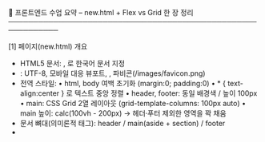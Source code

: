 📘 프론트엔드 수업 요약 – new.html + Flex vs Grid 한 장 정리
────────────────────────────────────────────────────────────

[1] 페이지(new.html) 개요
- HTML5 문서: <!DOCTYPE html>, <html lang="ko">로 한국어 문서 지정
- <head>: UTF-8, 모바일 대응 뷰포트, <title>FrontEnd</title>, 파비콘(/images/favicon.png)
- 전역 스타일:
  • html, body 여백 초기화 (margin:0; padding:0)
  • * { text-align:center } 로 텍스트 중앙 정렬
  • header, footer: 동일 배경색 / 높이 100px
  • main: CSS Grid 2열 레이아웃 (grid-template-columns: 100px auto)
  • main 높이: calc(100vh - 200px) → 헤더·푸터 제외한 영역을 꽉 채움
- 문서 뼈대(의미론적 태그): header / main(aside + section) / footer
- <script>는 자리만 잡아둔 상태(향후 DOM 조작, 이벤트 처리용)

[2] HEAD 영역 핵심
- <!DOCTYPE html> : HTML5 렌더링 지시
- <html lang="ko"> : 접근성·SEO 측면의 기본 언어 설정
- <meta charset="UTF-8"> : 한글 깨짐 방지
- <meta name="viewport" content="width=device-width, initial-scale=1.0">
  → 모바일 화면에서 1:1 비율 유지
- <link rel="icon" href="/images/favicon.png"> : 브라우저 탭 아이콘

[3] 스타일(CSS) 핵심 포인트
- 리셋: html, body { margin:0; padding:0; }
- 공통 텍스트 정렬: * { text-align:center; }
- 헤더/푸터 공통: 배경색 + height:100px
- 메인 레이아웃: Grid 사용
  • display:grid
  • grid-template-columns: 100px auto (좌: 고정 100px, 우: 남는 공간)
  • height: calc(100vh - 200px)

[4] BODY 구조(레이아웃)
- <header> : 최상단 영역(로고/전역 네비 등)
- <main>   : 주 콘텐츠 컨테이너
  • <aside>   : 보조 영역(사이드 네비/필터/광고 등)
  • <section> : 본문 콘텐츠
- <footer> : 저작권/연락처/관련 링크 등 하단 정보

[5] 스크립트 영역
- <script> 블록은 비어 있음 → 이후 이벤트 핸들링, 동적 렌더링, API 연동 등 점진적 추가

[6] 오늘의 핵심 포인트 요약
- 의미론적 태그로 문서 뼈대 구성(header/main/aside/section/footer)
- 뷰포트 메타로 모바일 대응 기본기 확보
- calc() + vh로 가변 높이 계산(헤더/푸터 제외 본문 채우기)
- CSS Grid 2열 레이아웃: grid-template-columns: 100px auto

────────────────────────────────────────────────────────────
[추가] Flex vs Grid 차이 한눈에 정리

(1) 한 줄 정의
- Flex(플렉스박스): 한 방향(가로나 세로)으로 ‘줄’을 세우는 1차원 레이아웃
- Grid(그리드): 행(row)·열(column)을 동시에 설계하는 2차원 레이아웃

(2) 언제 무엇을 쓰나
- Flex를 쓰세요:
  • 네비게이션 바, 버튼 줄, 태그 리스트 등 “가로나 세로 한 줄 배치”
  • 요소 내용 길이에 따라 유연한 간격/정렬이 필요할 때
  • 수평/수직 정렬(가운데 정렬 등)이 자주 필요할 때
- Grid를 쓰세요:
  • “좌측 100px 사이드바 + 우측 본문”처럼 행/열을 명확히 설계할 때
  • 대시보드·포토 갤러리처럼 가로·세로 2축에서 배치 제어가 필요할 때
  • 헤더/메인/사이드/푸터 같은 영역 기반 레이아웃과 반응형 기획이 분명할 때

(3) 비교 표

항목                 | Flex(플렉스)                    | Grid(그리드)
---------------------|----------------------------------|------------------------------
차원                 | 1차원(주 축 + 교차 축)           | 2차원(행 + 열)
배치 단위            | 아이템 흐름(‘줄’ 중심)           | 셀/트랙/영역(행·열 동시 설계)
주요 사용처          | 메뉴/버튼 줄/태그 모음            | 페이지 레이아웃/대시보드/갤러리
정렬/간격            | main/cross 축 정렬이 직관적       | gap + area 배치가 강력
자동 배치            | flex-wrap(줄바꿈) 중심            | auto-placement로 격자 채움
소스 순서 독립성     | 제한적(order로 일부 조정)         | grid-area로 큰 폭의 재배치 가능
학습 곡선            | 비교적 쉬움                       | 설계적 사고 필요(처음 다소 난이도↑)

(4) 속성 치트시트
- Flex 컨테이너: display:flex; flex-direction; flex-wrap; justify-content; align-items; gap
- Flex 아이템  : flex; flex-grow; flex-shrink; flex-basis; align-self; order
- Grid 컨테이너: display:grid; grid-template-columns; grid-template-rows; grid-template-areas; gap; justify-items; align-items; justify-content; align-content
- Grid 아이템  : grid-column; grid-row; grid-area; place-self

(5) 미니 예시

• Flex: 좌측 100px + 우측 가변
    .main   { display:flex; min-height:calc(100vh - 200px); }
    .aside  { width:100px; }
    .section{ flex:1; }

    <main class="main">
      <aside class="aside">aside</aside>
      <section class="section">section</section>
    </main>

• Grid: 좌측 100px + 우측 자동(오늘 수업과 동일 개념)
    .main{
      display:grid;
      grid-template-columns:100px auto;
      min-height:calc(100vh - 200px);
      gap:0;
    }

    <main class="main">
      <aside>aside</aside>
      <section>section</section>
    </main>

(6) 반응형 팁
- Grid 카드 그리드:
    .cards{
      display:grid;
      grid-template-columns:repeat(auto-fit, minmax(200px, 1fr));
      gap:16px;
    }
  → 화면 폭에 따라 컬럼 수가 자동 변함

- Flex 버튼 줄 줄바꿈:
    .btn-row{ display:flex; flex-wrap:wrap; gap:8px; }

(7) 한 줄 결론
- “정렬/한 줄/간단” = Flex, “레이아웃/영역/2차원” = Grid
- 두 도구는 경쟁이 아니라 상호보완. 같은 페이지에서도 적재적소로 섞어 쓰면 가장 깔끔함.

